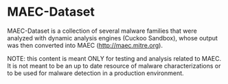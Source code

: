 # MAEC-Dataset

MAEC-Dataset is a collection of several malware families that were analyzed with dynamic analysis engines (Cuckoo Sandbox), 
whose output was then converted into MAEC (http://maec.mitre.org).

NOTE: this content is meant ONLY for testing and analysis related to MAEC. It is not meant to be an up to date resource of malware 
characterizations or to be used for malware detection in a production environment.
